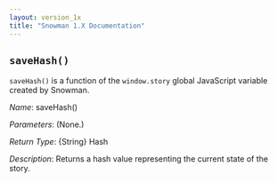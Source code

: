 ```yaml
---
layout: version_1x
title: "Snowman 1.X Documentation"
---
```


## `saveHash()`

`saveHash()` is a function of the `window.story` global JavaScript variable created by Snowman.

*Name*: saveHash()

*Parameters*: (None.)

*Return Type*: {String} Hash

*Description*: Returns a hash value representing the current state of the story.
